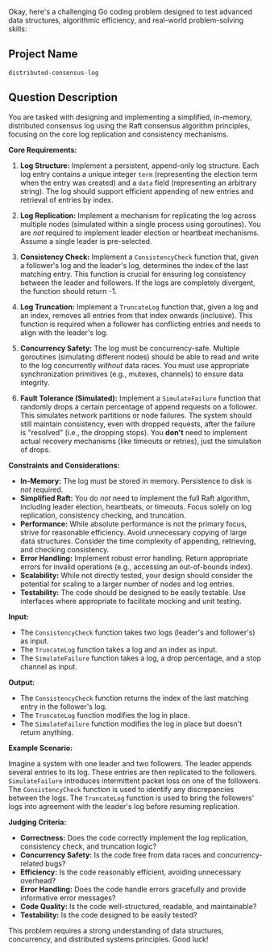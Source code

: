 Okay, here's a challenging Go coding problem designed to test advanced data structures, algorithmic efficiency, and real-world problem-solving skills:

## Project Name

```
distributed-consensus-log
```

## Question Description

You are tasked with designing and implementing a simplified, in-memory, distributed consensus log using the Raft consensus algorithm principles, focusing on the core log replication and consistency mechanisms.

**Core Requirements:**

1.  **Log Structure:** Implement a persistent, append-only log structure. Each log entry contains a unique integer `term` (representing the election term when the entry was created) and a `data` field (representing an arbitrary string). The log should support efficient appending of new entries and retrieval of entries by index.

2.  **Log Replication:** Implement a mechanism for replicating the log across multiple nodes (simulated within a single process using goroutines). You are *not* required to implement leader election or heartbeat mechanisms. Assume a single leader is pre-selected.

3.  **Consistency Check:** Implement a `ConsistencyCheck` function that, given a follower's log and the leader's log, determines the index of the last matching entry. This function is crucial for ensuring log consistency between the leader and followers. If the logs are completely divergent, the function should return -1.

4.  **Log Truncation:** Implement a `TruncateLog` function that, given a log and an index, removes all entries from that index onwards (inclusive). This function is required when a follower has conflicting entries and needs to align with the leader's log.

5.  **Concurrency Safety:** The log must be concurrency-safe.  Multiple goroutines (simulating different nodes) should be able to read and write to the log concurrently *without* data races. You must use appropriate synchronization primitives (e.g., mutexes, channels) to ensure data integrity.

6.  **Fault Tolerance (Simulated):** Implement a `SimulateFailure` function that randomly drops a certain percentage of append requests on a follower. This simulates network partitions or node failures.  The system should still maintain consistency, even with dropped requests, after the failure is "resolved" (i.e., the dropping stops). You **don't** need to implement actual recovery mechanisms (like timeouts or retries), just the simulation of drops.

**Constraints and Considerations:**

*   **In-Memory:** The log must be stored in memory.  Persistence to disk is *not* required.
*   **Simplified Raft:** You do *not* need to implement the full Raft algorithm, including leader election, heartbeats, or timeouts. Focus solely on log replication, consistency checking, and truncation.
*   **Performance:** While absolute performance is not the primary focus, strive for reasonable efficiency. Avoid unnecessary copying of large data structures.  Consider the time complexity of appending, retrieving, and checking consistency.
*   **Error Handling:** Implement robust error handling.  Return appropriate errors for invalid operations (e.g., accessing an out-of-bounds index).
*   **Scalability:** While not directly tested, your design should consider the potential for scaling to a larger number of nodes and log entries.
*   **Testability:** The code should be designed to be easily testable. Use interfaces where appropriate to facilitate mocking and unit testing.

**Input:**

*   The `ConsistencyCheck` function takes two logs (leader's and follower's) as input.
*   The `TruncateLog` function takes a log and an index as input.
*   The `SimulateFailure` function takes a log, a drop percentage, and a stop channel as input.

**Output:**

*   The `ConsistencyCheck` function returns the index of the last matching entry in the follower's log.
*   The `TruncateLog` function modifies the log in place.
*   The `SimulateFailure` function modifies the log in place but doesn't return anything.

**Example Scenario:**

Imagine a system with one leader and two followers. The leader appends several entries to its log.  These entries are then replicated to the followers. `SimulateFailure` introduces intermittent packet loss on one of the followers. The `ConsistencyCheck` function is used to identify any discrepancies between the logs. The `TruncateLog` function is used to bring the followers' logs into agreement with the leader's log before resuming replication.

**Judging Criteria:**

*   **Correctness:** Does the code correctly implement the log replication, consistency check, and truncation logic?
*   **Concurrency Safety:** Is the code free from data races and concurrency-related bugs?
*   **Efficiency:** Is the code reasonably efficient, avoiding unnecessary overhead?
*   **Error Handling:** Does the code handle errors gracefully and provide informative error messages?
*   **Code Quality:** Is the code well-structured, readable, and maintainable?
*   **Testability:** Is the code designed to be easily tested?

This problem requires a strong understanding of data structures, concurrency, and distributed systems principles. Good luck!
